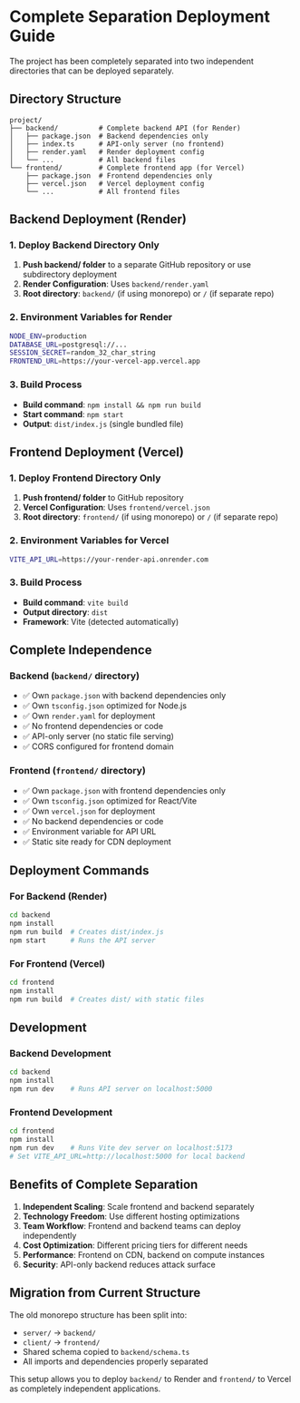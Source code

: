 # Complete Separation Deployment Guide

The project has been completely separated into two independent directories that can be deployed separately.

## Directory Structure

```
project/
├── backend/          # Complete backend API (for Render)
│   ├── package.json  # Backend dependencies only
│   ├── index.ts      # API-only server (no frontend)
│   ├── render.yaml   # Render deployment config
│   └── ...           # All backend files
└── frontend/         # Complete frontend app (for Vercel)
    ├── package.json  # Frontend dependencies only
    ├── vercel.json   # Vercel deployment config
    └── ...           # All frontend files
```

## Backend Deployment (Render)

### 1. Deploy Backend Directory Only

1. **Push backend/ folder** to a separate GitHub repository or use subdirectory deployment
2. **Render Configuration**: Uses `backend/render.yaml`
3. **Root directory**: `backend/` (if using monorepo) or `/` (if separate repo)

### 2. Environment Variables for Render

```bash
NODE_ENV=production
DATABASE_URL=postgresql://...
SESSION_SECRET=random_32_char_string
FRONTEND_URL=https://your-vercel-app.vercel.app
```

### 3. Build Process

- **Build command**: `npm install && npm run build`
- **Start command**: `npm start`
- **Output**: `dist/index.js` (single bundled file)

## Frontend Deployment (Vercel)

### 1. Deploy Frontend Directory Only

1. **Push frontend/ folder** to GitHub repository
2. **Vercel Configuration**: Uses `frontend/vercel.json`
3. **Root directory**: `frontend/` (if using monorepo) or `/` (if separate repo)

### 2. Environment Variables for Vercel

```bash
VITE_API_URL=https://your-render-api.onrender.com
```

### 3. Build Process

- **Build command**: `vite build`
- **Output directory**: `dist`
- **Framework**: Vite (detected automatically)

## Complete Independence

### Backend (`backend/` directory)
- ✅ Own `package.json` with backend dependencies only
- ✅ Own `tsconfig.json` optimized for Node.js
- ✅ Own `render.yaml` for deployment
- ✅ No frontend dependencies or code
- ✅ API-only server (no static file serving)
- ✅ CORS configured for frontend domain

### Frontend (`frontend/` directory)
- ✅ Own `package.json` with frontend dependencies only
- ✅ Own `tsconfig.json` optimized for React/Vite
- ✅ Own `vercel.json` for deployment
- ✅ No backend dependencies or code
- ✅ Environment variable for API URL
- ✅ Static site ready for CDN deployment

## Deployment Commands

### For Backend (Render)
```bash
cd backend
npm install
npm run build  # Creates dist/index.js
npm start      # Runs the API server
```

### For Frontend (Vercel)
```bash
cd frontend
npm install
npm run build  # Creates dist/ with static files
```

## Development

### Backend Development
```bash
cd backend
npm install
npm run dev    # Runs API server on localhost:5000
```

### Frontend Development
```bash
cd frontend
npm install
npm run dev    # Runs Vite dev server on localhost:5173
# Set VITE_API_URL=http://localhost:5000 for local backend
```

## Benefits of Complete Separation

1. **Independent Scaling**: Scale frontend and backend separately
2. **Technology Freedom**: Use different hosting optimizations
3. **Team Workflow**: Frontend and backend teams can deploy independently
4. **Cost Optimization**: Different pricing tiers for different needs
5. **Performance**: Frontend on CDN, backend on compute instances
6. **Security**: API-only backend reduces attack surface

## Migration from Current Structure

The old monorepo structure has been split into:
- `server/` → `backend/`
- `client/` → `frontend/`
- Shared schema copied to `backend/schema.ts`
- All imports and dependencies properly separated

This setup allows you to deploy `backend/` to Render and `frontend/` to Vercel as completely independent applications.